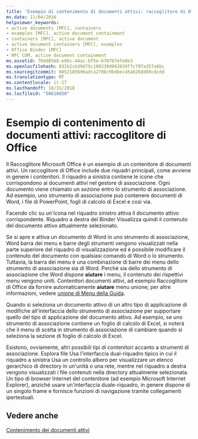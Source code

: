 ```yaml
---
title: 'Esempio di contenimento di documenti attivi: raccoglitore di Office'
ms.date: 11/04/2016
helpviewer_keywords:
- active documents [MFC], containers
- examples [MFC], active document containment
- containers [MFC], active document
- active document containers [MFC], examples
- Office Binder [MFC]
- MFC COM, active document containment
ms.assetid: 70dd8568-e8bc-44ac-bf5e-678767efe8e3
ms.openlocfilehash: 032b2cb39d75c108239d882039f7c797a357a6bc
ms.sourcegitcommit: 6052185696adca270bc9bdbec45a626dd89cdcdd
ms.translationtype: MT
ms.contentlocale: it-IT
ms.lasthandoff: 10/31/2018
ms.locfileid: "50616650"
---
```

# <a name="example-of-active-document-containment-office-binder"></a>Esempio di contenimento di documenti attivi: raccoglitore di Office

Il Raccoglitore Microsoft Office è un esempio di un contenitore di documenti attivi. Un raccoglitore di Office include due riquadri principali, come avviene in genere i contenitori. Il riquadro a sinistra contiene le icone che corrispondono ai documenti attivi nel gestore di associazione. Ogni documento viene chiamato un *sezione* entro lo strumento di associazione. Ad esempio, uno strumento di associazione può contenere documenti di Word, i file di PowerPoint, fogli di calcolo di Excel e così via.

Facendo clic su un'icona nel riquadro sinistro attiva il documento attivo corrispondente. Riquadro a destra del Binder Visualizza quindi il contenuto del documento attivo attualmente selezionato.

Se si apre e attiva un documento di Word in uno strumento di associazione, Word barra dei menu e barre degli strumenti vengono visualizzati nella parte superiore del riquadro di visualizzazione ed è possibile modificare il contenuto del documento con qualsiasi comando di Word o lo strumento. Tuttavia, la barra dei menu è una combinazione di barre dei menu dello strumento di associazione sia di Word. Perché sia dello strumento di associazione che Word dispone **aiutare** i menu, il contenuto dei rispettivi menu vengono uniti. Contenitori documenti attivi, ad esempio Raccoglitore di Office da fornire automaticamente **aiutare** menu unione; per altre informazioni, vedere [unione di Menu della Guida](../mfc/help-menu-merging.md).

Quando si seleziona un documento attivo di un altro tipo di applicazione di modifiche all'interfaccia dello strumento di associazione per supportare quello del tipo di applicazione del documento attivo. Ad esempio, se uno strumento di associazione contiene un foglio di calcolo di Excel, si noterà che il menu di scelta in strumento di associazione di cambiare quando si seleziona la sezione di foglio di calcolo di Excel.

Esistono, ovviamente, altri possibili tipi di contenitori accanto a strumenti di associazione. Esplora file Usa l'interfaccia dual-riquadro tipico in cui il riquadro a sinistra Usa un controllo albero per visualizzare un elenco gerarchico di directory in un'unità o una rete, mentre nel riquadro a destra vengono visualizzati i file contenuti nella directory attualmente selezionata. Un tipo di browser Internet del contenitore (ad esempio Microsoft Internet Explorer), anziché usare un'interfaccia duale-riquadro, in genere dispone di un singolo frame e fornisce funzioni di navigazione tramite collegamenti ipertestuali.

## <a name="see-also"></a>Vedere anche

[Contenimento dei documenti attivi](../mfc/active-document-containment.md)

